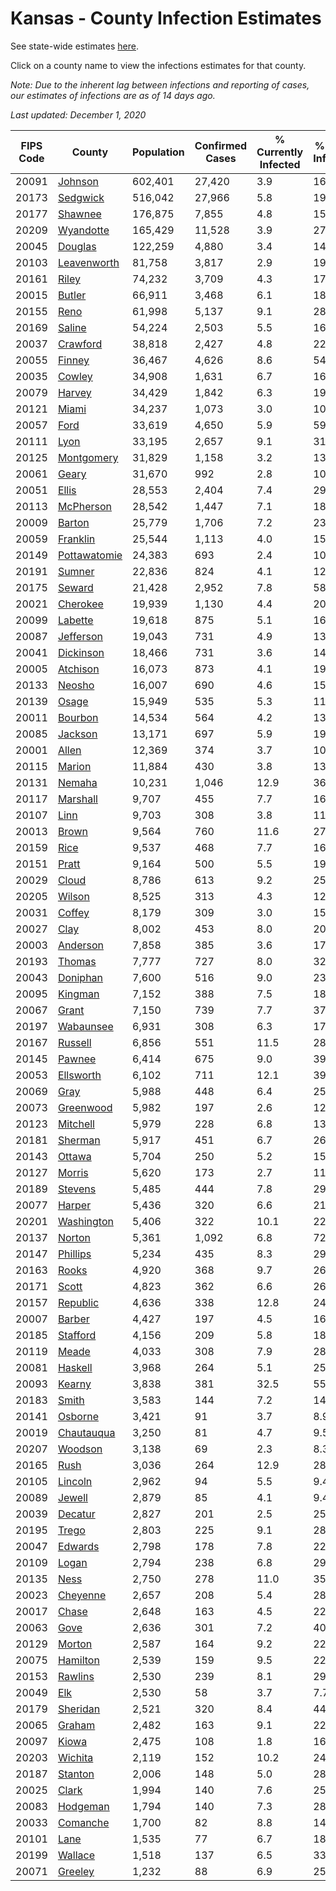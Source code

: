 # Kansas - County Infection Estimates

See state-wide estimates [here](/infections/us-ks).

Click on a county name to view the infections estimates for that county.

*Note: Due to the inherent lag between infections and reporting of cases, our estimates of infections are as of 14 days ago.*

*Last updated: December 1, 2020*

|   FIPS Code |                       County |   Population |   Confirmed Cases |   % Currently Infected |   % Total Infected |
|-------------|------------------------------|--------------|-------------------|------------------------|--------------------|
|       20091 |           [Johnson](johnson) |      602,401 |            27,420 |                    3.9 |               16.6 |
|       20173 |         [Sedgwick](sedgwick) |      516,042 |            27,966 |                    5.8 |               19.6 |
|       20177 |           [Shawnee](shawnee) |      176,875 |             7,855 |                    4.8 |               15.9 |
|       20209 |       [Wyandotte](wyandotte) |      165,429 |            11,528 |                    3.9 |               27.3 |
|       20045 |           [Douglas](douglas) |      122,259 |             4,880 |                    3.4 |               14.5 |
|       20103 |   [Leavenworth](leavenworth) |       81,758 |             3,817 |                    2.9 |               19.4 |
|       20161 |               [Riley](riley) |       74,232 |             3,709 |                    4.3 |               17.9 |
|       20015 |             [Butler](butler) |       66,911 |             3,468 |                    6.1 |               18.1 |
|       20155 |                 [Reno](reno) |       61,998 |             5,137 |                    9.1 |               28.6 |
|       20169 |             [Saline](saline) |       54,224 |             2,503 |                    5.5 |               16.0 |
|       20037 |         [Crawford](crawford) |       38,818 |             2,427 |                    4.8 |               22.1 |
|       20055 |             [Finney](finney) |       36,467 |             4,626 |                    8.6 |               54.1 |
|       20035 |             [Cowley](cowley) |       34,908 |             1,631 |                    6.7 |               16.5 |
|       20079 |             [Harvey](harvey) |       34,429 |             1,842 |                    6.3 |               19.3 |
|       20121 |               [Miami](miami) |       34,237 |             1,073 |                    3.0 |               10.8 |
|       20057 |                 [Ford](ford) |       33,619 |             4,650 |                    5.9 |               59.4 |
|       20111 |                 [Lyon](lyon) |       33,195 |             2,657 |                    9.1 |               31.2 |
|       20125 |     [Montgomery](montgomery) |       31,829 |             1,158 |                    3.2 |               13.0 |
|       20061 |               [Geary](geary) |       31,670 |               992 |                    2.8 |               10.9 |
|       20051 |               [Ellis](ellis) |       28,553 |             2,404 |                    7.4 |               29.9 |
|       20113 |       [McPherson](mcpherson) |       28,542 |             1,447 |                    7.1 |               18.2 |
|       20009 |             [Barton](barton) |       25,779 |             1,706 |                    7.2 |               23.7 |
|       20059 |         [Franklin](franklin) |       25,544 |             1,113 |                    4.0 |               15.9 |
|       20149 | [Pottawatomie](pottawatomie) |       24,383 |               693 |                    2.4 |               10.4 |
|       20191 |             [Sumner](sumner) |       22,836 |               824 |                    4.1 |               12.5 |
|       20175 |             [Seward](seward) |       21,428 |             2,952 |                    7.8 |               58.2 |
|       20021 |         [Cherokee](cherokee) |       19,939 |             1,130 |                    4.4 |               20.8 |
|       20099 |           [Labette](labette) |       19,618 |               875 |                    5.1 |               16.2 |
|       20087 |       [Jefferson](jefferson) |       19,043 |               731 |                    4.9 |               13.8 |
|       20041 |       [Dickinson](dickinson) |       18,466 |               731 |                    3.6 |               14.3 |
|       20005 |         [Atchison](atchison) |       16,073 |               873 |                    4.1 |               19.5 |
|       20133 |             [Neosho](neosho) |       16,007 |               690 |                    4.6 |               15.5 |
|       20139 |               [Osage](osage) |       15,949 |               535 |                    5.3 |               11.9 |
|       20011 |           [Bourbon](bourbon) |       14,534 |               564 |                    4.2 |               13.6 |
|       20085 |           [Jackson](jackson) |       13,171 |               697 |                    5.9 |               19.5 |
|       20001 |               [Allen](allen) |       12,369 |               374 |                    3.7 |               10.3 |
|       20115 |             [Marion](marion) |       11,884 |               430 |                    3.8 |               13.1 |
|       20131 |             [Nemaha](nemaha) |       10,231 |             1,046 |                   12.9 |               36.5 |
|       20117 |         [Marshall](marshall) |        9,707 |               455 |                    7.7 |               16.9 |
|       20107 |                 [Linn](linn) |        9,703 |               308 |                    3.8 |               11.3 |
|       20013 |               [Brown](brown) |        9,564 |               760 |                   11.6 |               27.8 |
|       20159 |                 [Rice](rice) |        9,537 |               468 |                    7.7 |               16.9 |
|       20151 |               [Pratt](pratt) |        9,164 |               500 |                    5.5 |               19.7 |
|       20029 |               [Cloud](cloud) |        8,786 |               613 |                    9.2 |               25.1 |
|       20205 |             [Wilson](wilson) |        8,525 |               313 |                    4.3 |               12.5 |
|       20031 |             [Coffey](coffey) |        8,179 |               309 |                    3.0 |               15.4 |
|       20027 |                 [Clay](clay) |        8,002 |               453 |                    8.0 |               20.3 |
|       20003 |         [Anderson](anderson) |        7,858 |               385 |                    3.6 |               17.5 |
|       20193 |             [Thomas](thomas) |        7,777 |               727 |                    8.0 |               32.3 |
|       20043 |         [Doniphan](doniphan) |        7,600 |               516 |                    9.0 |               23.7 |
|       20095 |           [Kingman](kingman) |        7,152 |               388 |                    7.5 |               18.6 |
|       20067 |               [Grant](grant) |        7,150 |               739 |                    7.7 |               37.6 |
|       20197 |       [Wabaunsee](wabaunsee) |        6,931 |               308 |                    6.3 |               17.6 |
|       20167 |           [Russell](russell) |        6,856 |               551 |                   11.5 |               28.7 |
|       20145 |             [Pawnee](pawnee) |        6,414 |               675 |                    9.0 |               39.4 |
|       20053 |       [Ellsworth](ellsworth) |        6,102 |               711 |                   12.1 |               39.8 |
|       20069 |                 [Gray](gray) |        5,988 |               448 |                    6.4 |               25.3 |
|       20073 |       [Greenwood](greenwood) |        5,982 |               197 |                    2.6 |               12.4 |
|       20123 |         [Mitchell](mitchell) |        5,979 |               228 |                    6.8 |               13.3 |
|       20181 |           [Sherman](sherman) |        5,917 |               451 |                    6.7 |               26.9 |
|       20143 |             [Ottawa](ottawa) |        5,704 |               250 |                    5.2 |               15.3 |
|       20127 |             [Morris](morris) |        5,620 |               173 |                    2.7 |               11.3 |
|       20189 |           [Stevens](stevens) |        5,485 |               444 |                    7.8 |               29.9 |
|       20077 |             [Harper](harper) |        5,436 |               320 |                    6.6 |               21.4 |
|       20201 |     [Washington](washington) |        5,406 |               322 |                   10.1 |               22.1 |
|       20137 |             [Norton](norton) |        5,361 |             1,092 |                    6.8 |               72.1 |
|       20147 |         [Phillips](phillips) |        5,234 |               435 |                    8.3 |               29.5 |
|       20163 |               [Rooks](rooks) |        4,920 |               368 |                    9.7 |               26.3 |
|       20171 |               [Scott](scott) |        4,823 |               362 |                    6.6 |               26.9 |
|       20157 |         [Republic](republic) |        4,636 |               338 |                   12.8 |               24.9 |
|       20007 |             [Barber](barber) |        4,427 |               197 |                    4.5 |               16.2 |
|       20185 |         [Stafford](stafford) |        4,156 |               209 |                    5.8 |               18.2 |
|       20119 |               [Meade](meade) |        4,033 |               308 |                    7.9 |               28.6 |
|       20081 |           [Haskell](haskell) |        3,968 |               264 |                    5.1 |               25.1 |
|       20093 |             [Kearny](kearny) |        3,838 |               381 |                   32.5 |               55.0 |
|       20183 |               [Smith](smith) |        3,583 |               144 |                    7.2 |               14.3 |
|       20141 |           [Osborne](osborne) |        3,421 |                91 |                    3.7 |                8.9 |
|       20019 |     [Chautauqua](chautauqua) |        3,250 |                81 |                    4.7 |                9.5 |
|       20207 |           [Woodson](woodson) |        3,138 |                69 |                    2.3 |                8.3 |
|       20165 |                 [Rush](rush) |        3,036 |               264 |                   12.9 |               28.9 |
|       20105 |           [Lincoln](lincoln) |        2,962 |                94 |                    5.5 |                9.4 |
|       20089 |             [Jewell](jewell) |        2,879 |                85 |                    4.1 |                9.4 |
|       20039 |           [Decatur](decatur) |        2,827 |               201 |                    2.5 |               25.5 |
|       20195 |               [Trego](trego) |        2,803 |               225 |                    9.1 |               28.4 |
|       20047 |           [Edwards](edwards) |        2,798 |               178 |                    7.8 |               22.8 |
|       20109 |               [Logan](logan) |        2,794 |               238 |                    6.8 |               29.3 |
|       20135 |                 [Ness](ness) |        2,750 |               278 |                   11.0 |               35.3 |
|       20023 |         [Cheyenne](cheyenne) |        2,657 |               208 |                    5.4 |               28.3 |
|       20017 |               [Chase](chase) |        2,648 |               163 |                    4.5 |               22.7 |
|       20063 |                 [Gove](gove) |        2,636 |               301 |                    7.2 |               40.1 |
|       20129 |             [Morton](morton) |        2,587 |               164 |                    9.2 |               22.8 |
|       20075 |         [Hamilton](hamilton) |        2,539 |               159 |                    9.5 |               22.3 |
|       20153 |           [Rawlins](rawlins) |        2,530 |               239 |                    8.1 |               29.0 |
|       20049 |                   [Elk](elk) |        2,530 |                58 |                    3.7 |                7.7 |
|       20179 |         [Sheridan](sheridan) |        2,521 |               320 |                    8.4 |               44.8 |
|       20065 |             [Graham](graham) |        2,482 |               163 |                    9.1 |               22.8 |
|       20097 |               [Kiowa](kiowa) |        2,475 |               108 |                    1.8 |               16.0 |
|       20203 |           [Wichita](wichita) |        2,119 |               152 |                   10.2 |               24.9 |
|       20187 |           [Stanton](stanton) |        2,006 |               148 |                    5.0 |               28.1 |
|       20025 |               [Clark](clark) |        1,994 |               140 |                    7.6 |               25.8 |
|       20083 |         [Hodgeman](hodgeman) |        1,794 |               140 |                    7.3 |               28.4 |
|       20033 |         [Comanche](comanche) |        1,700 |                82 |                    8.8 |               14.5 |
|       20101 |                 [Lane](lane) |        1,535 |                77 |                    6.7 |               18.2 |
|       20199 |           [Wallace](wallace) |        1,518 |               137 |                    6.5 |               33.5 |
|       20071 |           [Greeley](greeley) |        1,232 |                88 |                    6.9 |               25.5 |